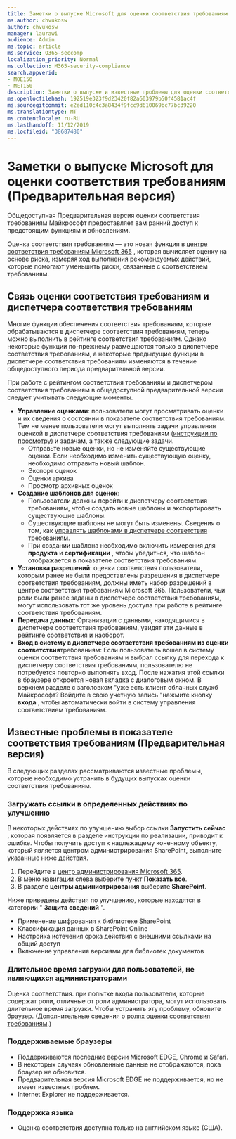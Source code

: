 ```yaml
---
title: Заметки о выпуске Microsoft для оценки соответствия требованиям
ms.author: chvukosw
author: chvukosw
manager: laurawi
audience: Admin
ms.topic: article
ms.service: O365-seccomp
localization_priority: Normal
ms.collection: M365-security-compliance
search.appverid:
- MOE150
- MET150
description: Заметки о выпуске и известные проблемы для оценки соответствия требованиям Майкрософт (Предварительная версия) — функция центра соответствия требованиям M365, помогающая упростить и автоматизировать оценку риска.
ms.openlocfilehash: 192519e323f9d23420f82a603979b50f4581ac4f
ms.sourcegitcommit: e2ed110c4c3a8434f9fcc9d610069bc77bc39220
ms.translationtype: MT
ms.contentlocale: ru-RU
ms.lasthandoff: 11/12/2019
ms.locfileid: "38687480"
---
```

# <a name="microsoft-compliance-score-release-notes-preview"></a>Заметки о выпуске Microsoft для оценки соответствия требованиям (Предварительная версия)

Общедоступная Предварительная версия оценки соответствия требованиям Майкрософт предоставляет вам ранний доступ к предстоящим функциям и обновлениям.

Оценка соответствия требованиям — это новая функция в [центре соответствия требованиям Microsoft 365](microsoft-365-compliance-center.md) , которая вычисляет оценку на основе риска, измеряя ход выполнения рекомендуемых действий, которые помогают уменьшить риски, связанные с соответствием требованиям.

## <a name="compliance-score-and-compliance-manager-relationship"></a>Связь оценки соответствия требованиям и диспетчера соответствия требованиям

Многие функции обеспечения соответствия требованиям, которые обрабатываются в диспетчере соответствия требованиям, теперь можно выполнить в рейтинге соответствия требованиям. Однако некоторые функции по-прежнему размещаются только в диспетчере соответствия требованиям, а некоторые предыдущие функции в диспетчере соответствия требованиям изменяются в течение общедоступного периода предварительной версии. 

При работе с рейтингом соответствия требованиям и диспетчером соответствия требованиям в общедоступной предварительной версии следует учитывать следующие моменты.

- **Управление оценками**: пользователи могут просматривать оценки и их сведения о состоянии в показателе соответствия требованиям. Тем не менее пользователи могут выполнять задачи управления оценкой в диспетчере соответствия требованиям ([инструкции по просмотру](working-with-compliance-manager.md#assessments)) и задачам, а также следующие задачи.
    - Отправьте новые оценки, но не изменяйте существующие оценки. Если необходимо изменить существующую оценку, необходимо отправить новый шаблон.
    - Экспорт оценок
    - Оценки архива
    - Просмотр архивных оценок
 - **Создание шаблонов для оценок**: 
   - Пользователи должны перейти к диспетчеру соответствия требованиям, чтобы создать новые шаблоны и экспортировать существующие шаблоны. 
   - Существующие шаблоны не могут быть изменены. Сведения о том, как [управлять шаблонами в диспетчере соответствия требованиям](working-with-compliance-manager.md#templates).
   - При создании шаблона необходимо включить измерения для **продукта** и **сертификации** , чтобы убедиться, что шаблон отображается в показателе соответствия требованиям.
 - **Установка разрешений**: оценки соответствия пользователи, которым ранее не были предоставлены разрешения в диспетчере соответствия требованиям, должны иметь набор разрешений в центре соответствия требованиям Microsoft 365. Пользователи, чьи роли были ранее заданы в диспетчере соответствия требованиям, могут использовать тот же уровень доступа при работе в рейтинге соответствия требованиям.
- **Передача данных**: Организации с данными, находящимися в диспетчере соответствия требованиям, увидят эти данные в рейтинге соответствия и наоборот.
- **Вход в систему в диспетчере соответствия требованиям из оценки соответствия**требованиям: Если пользователь вошел в систему оценки соответствия требованиям и выбрал ссылку для перехода к диспетчеру соответствия требованиям, пользователю не потребуется повторно выполнять вход. После нажатия этой ссылки в браузере откроется новая вкладка с диалоговым окном. В верхнем разделе с заголовком "уже есть клиент облачных служб Майкрософт? Войдите в свою учетную запись "нажмите кнопку **входа** , чтобы автоматически войти в систему управления соответствием требованиям.

## <a name="known-issues-in-compliance-score-preview"></a>Известные проблемы в показателе соответствия требованиям (Предварительная версия)

В следующих разделах рассматриваются известные проблемы, которые необходимо устранить в будущих выпусках оценки соответствия требованиям.

### <a name="launch-now-links-in-certain-improvement-actions"></a>Загружать ссылки в определенных действиях по улучшению

В некоторых действиях по улучшению выбор ссылки **Запустить сейчас** , которая появляется в разделе инструкции по реализации, приводит к ошибке. Чтобы получить доступ к надлежащему конечному объекту, который является центром администрирования SharePoint, выполните указанные ниже действия.

1. Перейдите в [центр администрирования Microsoft 365](https://admin.microsoft.com).
2. В меню навигации слева выберите пункт **Показать все**.
3. В разделе **центры администрирования** выберите **SharePoint**.

Ниже приведены действия по улучшению, которые находятся в категории " **Защита сведений** ".
  - Применение шифрования к библиотеке SharePoint
  - Классификация данных в SharePoint Online
  - Настройка истечения срока действия с внешними ссылками на общий доступ
  - Включение управления версиями для библиотек документов

### <a name="long-load-times-for-non-admin-users"></a>Длительное время загрузки для пользователей, не являющихся администраторами
Оценка соответствия. при попытке входа пользователи, которые содержат роли, отличные от роли администратора, могут использовать длительное время загрузки. Чтобы устранить эту проблему, обновите браузер. (Дополнительные сведения о [ролях оценки соответствия требованиям](compliance-score-setup.md#set-user-permissions-and-assign-roles).)

### <a name="supported-browsers"></a>Поддерживаемые браузеры

- Поддерживаются последние версии Microsoft EDGE, Chrome и Safari.
- В некоторых случаях обновленные данные не отображаются, пока браузер не обновится.
- Предварительная версия Microsoft EDGE не поддерживается, но не имеет известных проблем.
- Internet Explorer не поддерживается.
 
### <a name="language-support"></a>Поддержка языка

- Оценка соответствия доступна только на английском языке (США).